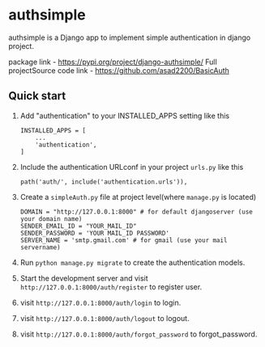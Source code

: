 # authsimple

authsimple is a Django app to implement simple authentication
in django project.

package link - https://pypi.org/project/django-authsimple/
Full projectSource code link - https://github.com/asad2200/BasicAuth

## Quick start

1.  Add "authentication" to your INSTALLED_APPS setting like this

        INSTALLED_APPS = [
            ...
            'authentication',
        ]

2.  Include the authentication URLconf in your project `urls.py` like this

        path('auth/', include('authentication.urls')),

3.  Create a `simpleAuth.py` file at project level(where `manage.py` is located)

        DOMAIN = "http://127.0.0.1:8000" # for default djangoserver (use your domain name)
        SENDER_EMAIL_ID = "YOUR_MAIL_ID"
        SENDER_PASSWORD = 'YOUR MAIL_ID PASSWORD'
        SERVER_NAME = 'smtp.gmail.com' # for gmail (use your mail servername)

4.  Run `python manage.py migrate` to create the authentication models.

5.  Start the development server and visit `http://127.0.0.1:8000/auth/register`
    to register user.

6.  visit `http://127.0.0.1:8000/auth/login` to login.
7.  visit `http://127.0.0.1:8000/auth/logout` to logout.
8.  visit `http://127.0.0.1:8000/auth/forgot_password` to forgot_password.
